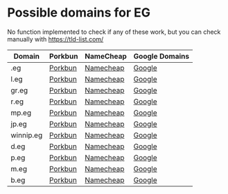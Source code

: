 # Possible domains for EG

No function implemented to check if any of these work, but you can check manually with https://tld-list.com/

| Domain | Porkbun | NameCheap | Google Domains |
|---|---|---|---|
| .eg | [Porkbun](https://porkbun.com/checkout/search?prb=e814663da1&tlds=&idnLanguage=&search=search&q=.eg) | [Namecheap](https://www.namecheap.com/domains/registration/results/?domain=.eg) | [Google](https://domains.google.com/registrar/search?searchTerm=.eg) |
| l.eg | [Porkbun](https://porkbun.com/checkout/search?prb=e814663da1&tlds=&idnLanguage=&search=search&q=l.eg) | [Namecheap](https://www.namecheap.com/domains/registration/results/?domain=l.eg) | [Google](https://domains.google.com/registrar/search?searchTerm=l.eg) |
| gr.eg | [Porkbun](https://porkbun.com/checkout/search?prb=e814663da1&tlds=&idnLanguage=&search=search&q=gr.eg) | [Namecheap](https://www.namecheap.com/domains/registration/results/?domain=gr.eg) | [Google](https://domains.google.com/registrar/search?searchTerm=gr.eg) |
| r.eg | [Porkbun](https://porkbun.com/checkout/search?prb=e814663da1&tlds=&idnLanguage=&search=search&q=r.eg) | [Namecheap](https://www.namecheap.com/domains/registration/results/?domain=r.eg) | [Google](https://domains.google.com/registrar/search?searchTerm=r.eg) |
| mp.eg | [Porkbun](https://porkbun.com/checkout/search?prb=e814663da1&tlds=&idnLanguage=&search=search&q=mp.eg) | [Namecheap](https://www.namecheap.com/domains/registration/results/?domain=mp.eg) | [Google](https://domains.google.com/registrar/search?searchTerm=mp.eg) |
| jp.eg | [Porkbun](https://porkbun.com/checkout/search?prb=e814663da1&tlds=&idnLanguage=&search=search&q=jp.eg) | [Namecheap](https://www.namecheap.com/domains/registration/results/?domain=jp.eg) | [Google](https://domains.google.com/registrar/search?searchTerm=jp.eg) |
| winnip.eg | [Porkbun](https://porkbun.com/checkout/search?prb=e814663da1&tlds=&idnLanguage=&search=search&q=winnip.eg) | [Namecheap](https://www.namecheap.com/domains/registration/results/?domain=winnip.eg) | [Google](https://domains.google.com/registrar/search?searchTerm=winnip.eg) |
| d.eg | [Porkbun](https://porkbun.com/checkout/search?prb=e814663da1&tlds=&idnLanguage=&search=search&q=d.eg) | [Namecheap](https://www.namecheap.com/domains/registration/results/?domain=d.eg) | [Google](https://domains.google.com/registrar/search?searchTerm=d.eg) |
| p.eg | [Porkbun](https://porkbun.com/checkout/search?prb=e814663da1&tlds=&idnLanguage=&search=search&q=p.eg) | [Namecheap](https://www.namecheap.com/domains/registration/results/?domain=p.eg) | [Google](https://domains.google.com/registrar/search?searchTerm=p.eg) |
| m.eg | [Porkbun](https://porkbun.com/checkout/search?prb=e814663da1&tlds=&idnLanguage=&search=search&q=m.eg) | [Namecheap](https://www.namecheap.com/domains/registration/results/?domain=m.eg) | [Google](https://domains.google.com/registrar/search?searchTerm=m.eg) |
| b.eg | [Porkbun](https://porkbun.com/checkout/search?prb=e814663da1&tlds=&idnLanguage=&search=search&q=b.eg) | [Namecheap](https://www.namecheap.com/domains/registration/results/?domain=b.eg) | [Google](https://domains.google.com/registrar/search?searchTerm=b.eg) |
